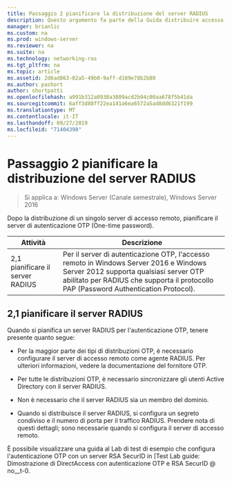 ```yaml
---
title: Passaggio 2 pianificare la distribuzione del server RADIUS
description: Questo argomento fa parte della Guida distribuire accesso remoto con l'autenticazione OTP in Windows Server 2016.
manager: brianlic
ms.custom: na
ms.prod: windows-server
ms.reviewer: na
ms.suite: na
ms.technology: networking-ras
ms.tgt_pltfrm: na
ms.topic: article
ms.assetid: 2d6ad863-02a5-49b0-9aff-d189e78b2b80
ms.author: pashort
author: shortpatti
ms.openlocfilehash: a991b312a0938a3809acd2b94c00aa678f5b41da
ms.sourcegitcommit: 6aff3d88ff22ea141a6ea6572a5ad8dd6321f199
ms.translationtype: MT
ms.contentlocale: it-IT
ms.lasthandoff: 09/27/2019
ms.locfileid: "71404398"
---
```

# <a name="step-2-plan-the-radius-server-deployment"></a>Passaggio 2 pianificare la distribuzione del server RADIUS

>Si applica a: Windows Server (Canale semestrale), Windows Server 2016

Dopo la distribuzione di un singolo server di accesso remoto, pianificare il server di autenticazione OTP (One-time password).  
  
|Attività|Descrizione|  
|----|--------|  
|2,1 pianificare il server RADIUS|Per il server di autenticazione OTP, l'accesso remoto in Windows Server 2016 e Windows Server 2012 supporta qualsiasi server OTP abilitato per RADIUS che supporta il protocollo PAP (Password Authentication Protocol).|  
  
## <a name="BKMK_1.1"></a>2,1 pianificare il server RADIUS  
Quando si pianifica un server RADIUS per l'autenticazione OTP, tenere presente quanto segue:  
  
-   Per la maggior parte dei tipi di distribuzioni OTP, è necessario configurare il server di accesso remoto come agente RADIUS. Per ulteriori informazioni, vedere la documentazione del fornitore OTP.  
  
-   Per tutte le distribuzioni OTP, è necessario sincronizzare gli utenti Active Directory con il server RADIUS.  
  
-   Non è necessario che il server RADIUS sia un membro del dominio.  
  
-   Quando si distribuisce il server RADIUS, si configura un segreto condiviso e il numero di porta per il traffico RADIUS. Prendere nota di questi dettagli; sono necessarie quando si configura il server di accesso remoto.  
  
È possibile visualizzare una guida al Lab di test di esempio che configura l'autenticazione OTP con un server RSA SecurID in [Test Lab guide: Dimostrazione di DirectAccess con autenticazione OTP e RSA SecurID @ no__t-0.  
  
  
  


